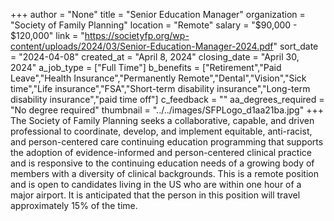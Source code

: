 +++
author = "None"
title = "Senior Education Manager"
organization = "Society of Family Planning"
location = "Remote"
salary = "$90,000 - $120,000"
link = "https://societyfp.org/wp-content/uploads/2024/03/Senior-Education-Manager-2024.pdf"
sort_date = "2024-04-08"
created_at = "April 8, 2024"
closing_date = "April 30, 2024"
a_job_type = ["Full Time"]
b_benefits = ["Retirement","Paid Leave","Health Insurance","Permanently Remote","Dental","Vision","Sick time","Life insurance","FSA","Short-term disability insurance","Long-term disability insurance","paid time off"]
c_feedback = ""
aa_degrees_required = "No degree required"
thumbnail = "../../images/SFPLogo_d1aa21ba.jpg"
+++
The Society of Family Planning seeks a collaborative, capable, and driven professional to coordinate, develop, and implement equitable, anti-racist, and person-centered care continuing education programming that supports the adoption of evidence-informed and person-centered clinical practice and is responsive to the continuing education needs of a growing body of members with a diversity of clinical backgrounds. This is a remote position and is open to candidates living in the US who are within one hour of a major airport. It is anticipated that the person in this position will travel approximately 15% of the time.